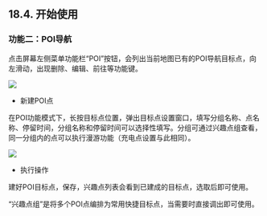 ﻿## 18.4.	开始使用
### 功能二：POI导航
点击屏幕左侧菜单功能栏“POI”按钮，会列出当前地图已有的POI导航目标点，向左滑动，出现删除、编辑、前往等功能键。

<img src="https://imgconvert.csdnimg.cn/aHR0cHM6Ly9oYmltZy5odWFiYW5pbWcuY29tLzdmZDExYzRmMzE3MThkYTMzYTgyNzFlMWRjZTNhOTUzYzhkZTZiMmNlOGIyLWozWHA1NF9mdzY1OA?x-oss-process=image/format,png" align=center />

* 新建POI点

在POI功能模式下，长按目标点位置，弹出目标点设置窗口，填写分组名称、点名称、停留时间，分组名称和停留时间可以选择性填写。分组可通过兴趣点组查看，同一分组内的点可以执行漫游功能（充电点设置与此相同）。

<img src="https://imgconvert.csdnimg.cn/aHR0cHM6Ly9oYmltZy5odWFiYW5pbWcuY29tL2IxZmQ2NWNkMGNhYTc1NGFiYmIwN2M3NTdiOWE1MjI3ZDc5ZjllYWFmM2UxLUFJRDdYWF9mdzY1OA?x-oss-process=image/format,png" align=center />

* 执行操作

建好POI目标点，保存，兴趣点列表会看到已建成的目标点，选取后即可使用。

“兴趣点组”是将多个POI点编排为常用快捷目标点，当需要时直接调出即可使用。